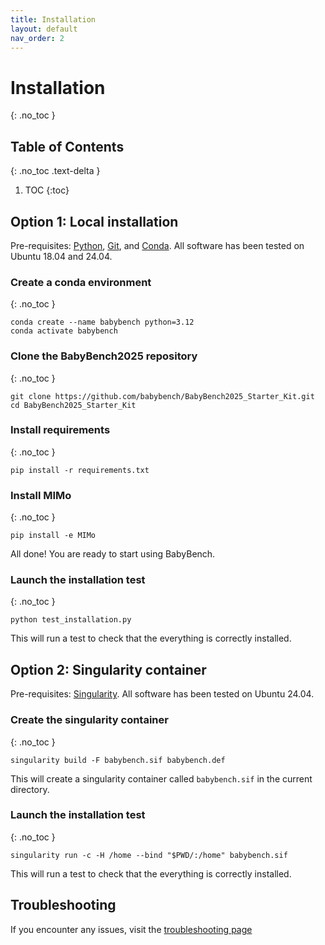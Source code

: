 ```yaml
---
title: Installation
layout: default
nav_order: 2
---
```


# Installation
{: .no_toc }

## Table of Contents
{: .no_toc .text-delta }

1. TOC
{:toc}

## Option 1: Local installation

Pre-requisites: [Python](https://www.python.org/), [Git](https://git-scm.com/), and [Conda](https://www.anaconda.com/products/individual). All software has been tested on Ubuntu 18.04 and 24.04.

### Create a conda environment
{: .no_toc }

```
conda create --name babybench python=3.12
conda activate babybench
```

### Clone the BabyBench2025 repository
{: .no_toc }

```
git clone https://github.com/babybench/BabyBench2025_Starter_Kit.git
cd BabyBench2025_Starter_Kit
```

### Install requirements
{: .no_toc }

```
pip install -r requirements.txt
```

### Install MIMo
{: .no_toc }

```
pip install -e MIMo
```

All done! You are ready to start using BabyBench.

### Launch the installation test
{: .no_toc }

```
python test_installation.py
```

This will run a test to check that the everything is correctly installed.

## Option 2: Singularity container

Pre-requisites: [Singularity](https://neuro.debian.net/install_pkg.html?p=singularity-container). All software has been tested on Ubuntu 24.04.

### Create the singularity container
{: .no_toc }

```
singularity build -F babybench.sif babybench.def
```

This will create a singularity container called `babybench.sif` in the current directory.

### Launch the installation test
{: .no_toc }

```
singularity run -c -H /home --bind "$PWD/:/home" babybench.sif
```

This will run a test to check that the everything is correctly installed.

## Troubleshooting

If you encounter any issues, visit the [troubleshooting page](https://babybench.github.io/2025/troubleshooting)
